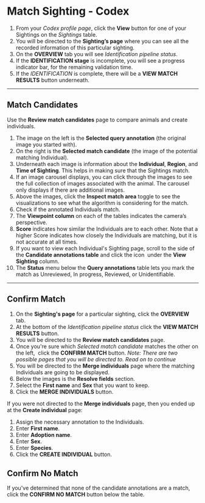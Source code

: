 # Match Sighting - Codex

1. From your *Codex profile page*, click the **View** button for one of your Sightings on the *Sightings* table.
2. You will be directed to the **Sighting’s page** where you can see all the recorded information of this particular sighting.
3. On the **OVERVIEW** tab you will see *Identification pipeline status*.
4. If the **IDENTIFICATION stage** is incomplete, you will see a progress indicator bar, for the remaining validation time.
5. If the *IDENTIFICATION* is complete, there will be a **VIEW MATCH RESULTS** button underneath.

***

## Match Candidates

Use the **Review match candidates** page to compare animals and create individuals.

1. The image on the left is the **Selected query annotation** (the original image you started with).
2. On the right is the **Selected match candidate** (the image of the potential matching Individual).
3. Underneath each image is information about the **Individual**, **Region**, and **Time of Sighting**. This helps in making sure that the Sightings match.
4. If an image carousel displays, you can click through the images to see the full collection of images associated with the animal. The carousel only displays if there are additional images.
5. Above the images, click the **Inspect match area** toggle to see the visualizations to see what the algorithm is considering for the match.
6. Check if the annotated Individuals match.
7. The **Viewpoint column** on each of the tables indicates the camera’s perspective.
8. **Score** indicates how similar the Individuals are to each other. Note that a higher Score indicates how closely the Individuals are matching, but it is not accurate at all times.
9. If you want to view each Individual's Sighting page, scroll to the side of the **Candidate annotations table** and click the icon  under the **View Sighting** column.
10. The **Status** menu below the **Query annotations** table lets you mark the match as Unreviewed, In progress, Reviewed, or Unidentifiable.

***

## Confirm Match

1. On the **Sighting's page** for a particular sighting, click the **OVERVIEW** tab.
2. At the bottom of the *Identification pipeline status* click the **VIEW MATCH RESULTS** button.
3. You will be directed to the **Review match candidates** page.
4. Once you're sure which *Selected match candidate* matches the other on the left,  click the **CONFIRM MATCH** button. *Note: There are two possible pages that you will be directed to. Read on to continue*
5. You will be directed to the **Merge individuals** page where the matching Individuals are going to be displayed.
6. Below the images is the **Resolve fields** section.
7. Select the **First name** and **Sex** that you want to keep.
8. Click the **MERGE INDIVIDUALS** button.

If you were not directed to the **Merge individuals** page, then you ended up at the **Create individual** page:

1. Assign the necessary annotation to the Individuals.
2. Enter **First name**.
3. Enter **Adoption name**.
4. Enter **Sex**.
5. Enter **Species**.
6. Click the **CREATE INDIVIDUAL** button.

## Confirm No Match

If you've determined that none of the candidate annotations are a match, click the **CONFIRM NO MATCH** button below the table.